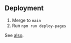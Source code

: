 ## Deployment

1. Merge to `main`
2. Run `npm run deploy-pages`

See [also](https://senoritadeveloper.medium.com/deploy-an-angular-application-to-github-pages-65573194595a).
